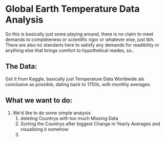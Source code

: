 # Global Earth Temperature Data Analysis

So this is basically just some playing around, there is no claim to meet demands to completeness or scientific rigor or whatever else, just tbh.
There are also no standarts here to satisfy any demands for readibility or anything else that brings comfort to hypothetical reades, so.. 

## The Data: 

Got it from Kaggle, basically just Temperature Data Worldwide als conclusive as possible, dating back to 1750s, with monthly averages. 

## What we want to do:

1. We'd like to do some simple analysis
	1. deleting Countrys with too much Missing Data
	2. Sorting the Countrys after biggest Change in Yearly Averages and visualizing it somehow 
	3.


